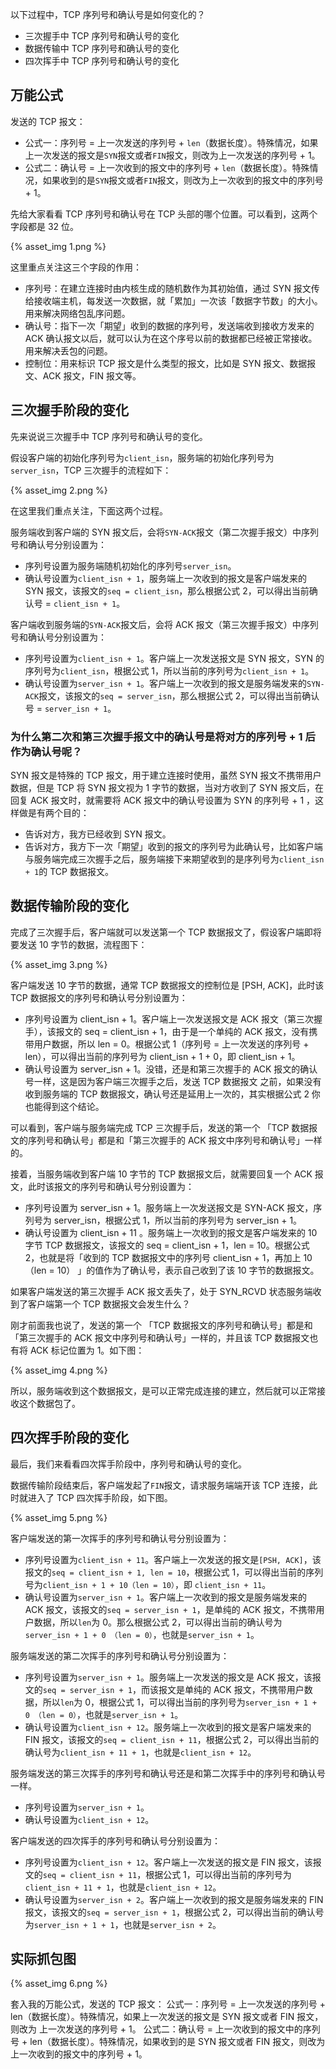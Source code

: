 


以下过程中，TCP 序列号和确认号是如何变化的？
* 三次握手中 TCP 序列号和确认号的变化
* 数据传输中 TCP 序列号和确认号的变化
* 四次挥手中 TCP 序列号和确认号的变化

## 万能公式
发送的 TCP 报文：
* 公式一：序列号 = 上一次发送的序列号 + `len`（数据长度）。特殊情况，如果上一次发送的报文是`SYN`报文或者`FIN`报文，则改为上一次发送的序列号 + 1。
* 公式二：确认号 = 上一次收到的报文中的序列号 + `len`（数据长度）。特殊情况，如果收到的是`SYN`报文或者`FIN`报文，则改为上一次收到的报文中的序列号 + 1。

先给大家看看 TCP 序列号和确认号在 TCP 头部的哪个位置。可以看到，这两个字段都是 32 位。

{% asset_img 1.png %}

这里重点关注这三个字段的作用：
* 序列号：在建立连接时由内核生成的随机数作为其初始值，通过 SYN 报文传给接收端主机，每发送一次数据，就「累加」一次该「数据字节数」的大小。用来解决网络包乱序问题。
* 确认号：指下一次「期望」收到的数据的序列号，发送端收到接收方发来的 ACK 确认报文以后，就可以认为在这个序号以前的数据都已经被正常接收。用来解决丢包的问题。
* 控制位：用来标识 TCP 报文是什么类型的报文，比如是 SYN 报文、数据报文、ACK 报文，FIN 报文等。

## 三次握手阶段的变化
先来说说三次握手中 TCP 序列号和确认号的变化。

假设客户端的初始化序列号为`client_isn`，服务端的初始化序列号为`server_isn`，TCP 三次握手的流程如下：

{% asset_img 2.png %}

在这里我们重点关注，下面这两个过程。

服务端收到客户端的 SYN 报文后，会将`SYN-ACK`报文（第二次握手报文）中序列号和确认号分别设置为：
* 序列号设置为服务端随机初始化的序列号`server_isn`。
* 确认号设置为`client_isn + 1`，服务端上一次收到的报文是客户端发来的 SYN 报文，该报文的`seq = client_isn`，那么根据公式 2，可以得出当前确认号 = `client_isn + 1`。

客户端收到服务端的`SYN-ACK`报文后，会将 ACK 报文（第三次握手报文）中序列号和确认号分别设置为：
* 序列号设置为`client_isn + 1`。客户端上一次发送报文是 SYN 报文，SYN 的序列号为`client_isn`，根据公式 1，所以当前的序列号为`client_isn + 1`。
* 确认号设置为`server_isn + 1`。客户端上一次收到的报文是服务端发来的`SYN-ACK`报文，该报文的`seq = server_isn`，那么根据公式 2，可以得出当前确认号 = `server_isn + 1`。

### 为什么第二次和第三次握手报文中的确认号是将对方的序列号 + 1 后作为确认号呢？
SYN 报文是特殊的 TCP 报文，用于建立连接时使用，虽然 SYN 报文不携带用户数据，但是 TCP 将 SYN 报文视为 1 字节的数据，当对方收到了 SYN 报文后，在回复 ACK 报文时，就需要将 ACK 报文中的确认号设置为 SYN 的序列号 + 1 ，这样做是有两个目的：
* 告诉对方，我方已经收到 SYN 报文。
* 告诉对方，我方下一次「期望」收到的报文的序列号为此确认号，比如客户端与服务端完成三次握手之后，服务端接下来期望收到的是序列号为`client_isn + 1`的 TCP 数据报文。

## 数据传输阶段的变化
完成了三次握手后，客户端就可以发送第一个 TCP 数据报文了，假设客户端即将要发送 10 字节的数据，流程图下：

{% asset_img 3.png %}

客户端发送 10 字节的数据，通常 TCP 数据报文的控制位是 [PSH, ACK]，此时该 TCP 数据报文的序列号和确认号分别设置为：
* 序列号设置为 client_isn + 1。客户端上一次发送报文是 ACK 报文（第三次握手），该报文的 seq = client_isn + 1，由于是一个单纯的 ACK 报文，没有携带用户数据，所以 len  = 0。根据公式 1（序列号 = 上一次发送的序列号 + len），可以得出当前的序列号为  client_isn + 1 + 0，即  client_isn + 1。
* 确认号设置为 server_isn + 1。没错，还是和第三次握手的 ACK 报文的确认号一样，这是因为客户端三次握手之后，发送 TCP 数据报文 之前，如果没有收到服务端的  TCP 数据报文，确认号还是延用上一次的，其实根据公式 2 你也能得到这个结论。

可以看到，客户端与服务端完成 TCP 三次握手后，发送的第一个 「TCP 数据报文的序列号和确认号」都是和「第三次握手的 ACK 报文中序列号和确认号」一样的。

接着，当服务端收到客户端 10 字节的 TCP 数据报文后，就需要回复一个 ACK 报文，此时该报文的序列号和确认号分别设置为：
* 序列号设置为 server_isn + 1。服务端上一次发送报文是 SYN-ACK 报文，序列号为 server_isn，根据公式 1，所以当前的序列号为 server_isn + 1。
* 确认号设置为 client_isn + 11 。服务端上一次收到的报文是客户端发来的 10 字节 TCP 数据报文，该报文的 seq = client_isn + 1，len = 10。根据公式 2，也就是将「收到的 TCP 数据报文中的序列号 client_isn + 1，再加上 10（len = 10） 」的值作为了确认号，表示自己收到了该 10 字节的数据报文。

如果客户端发送的第三次握手  ACK 报文丢失了，处于 SYN_RCVD 状态服务端收到了客户端第一个 TCP 数据报文会发生什么？

刚才前面我也说了，发送的第一个 「TCP 数据报文的序列号和确认号」都是和「第三次握手的 ACK 报文中序列号和确认号」一样的，并且该 TCP 数据报文也有将 ACK 标记位置为 1。如下图：

{% asset_img 4.png %}

所以，服务端收到这个数据报文，是可以正常完成连接的建立，然后就可以正常接收这个数据包了。
## 四次挥手阶段的变化
最后，我们来看看四次挥手阶段中，序列号和确认号的变化。

数据传输阶段结束后，客户端发起了`FIN`报文，请求服务端端开该 TCP 连接，此时就进入了 TCP 四次挥手阶段，如下图。

{% asset_img 5.png %}

客户端发送的第一次挥手的序列号和确认号分别设置为：
* 序列号设置为`client_isn + 11`。客户端上一次发送的报文是`[PSH, ACK]`，该报文的`seq = client_isn + 1, len = 10`，根据公式 1，可以得出当前的序列号为`client_isn + 1 + 10（len = 10）`，即 `client_isn + 11`。
* 确认号设置为`server_isn + 1`。客户端上一次收到的报文是服务端发来的 ACK 报文，该报文的`seq = server_isn + 1`，是单纯的 ACK 报文，不携带用户数据，所以`len`为 0。那么根据公式 2，可以得出当前的确认号为`server_isn + 1 + 0 （len = 0）`，也就是`server_isn + 1`。

服务端发送的第二次挥手的序列号和确认号分别设置为：
* 序列号设置为`server_isn + 1`。服务端上一次发送的报文是 ACK 报文，该报文的`seq = server_isn + 1`，而该报文是单纯的 ACK 报文，不携带用户数据，所以`len`为 0，根据公式 1，可以得出当前的序列号为`server_isn + 1 + 0 （len = 0）`，也就是`server_isn + 1`。
* 确认号设置为`client_isn + 12`。服务端上一次收到的报文是客户端发来的 FIN 报文，该报文的`seq = client_isn + 11`，根据公式 2，可以得出当前的确认号为`client_isn + 11 + 1`，也就是`client_isn + 12`。

服务端发送的第三次挥手的序列号和确认号还是和第二次挥手中的序列号和确认号一样。
* 序列号设置为`server_isn + 1`。
* 确认号设置为`client_isn + 12`。

客户端发送的四次挥手的序列号和确认号分别设置为：
* 序列号设置为`client_isn + 12`。客户端上一次发送的报文是 FIN 报文，该报文的`seq = client_isn + 11`，根据公式 1，可以得出当前的序列号为`client_isn + 11 + 1`，也就是`client_isn + 12`。
* 确认号设置为`server_isn + 2`。客户端上一次收到的报文是服务端发来的 FIN 报文，该报文的`seq = server_isn + 1`，根据公式 2，可以得出当前的确认号为`server_isn + 1 + 1`，也就是`server_isn + 2`。

## 实际抓包图

{% asset_img 6.png %}

套入我的万能公式，发送的 TCP 报文：
公式一：序列号 = 上一次发送的序列号 + len（数据长度）。特殊情况，如果上一次发送的报文是 SYN 报文或者 FIN 报文，则改为 上一次发送的序列号 + 1。
公式二：确认号 = 上一次收到的报文中的序列号 + len（数据长度）。特殊情况，如果收到的是 SYN 报文或者 FIN 报文，则改为上一次收到的报文中的序列号 + 1。